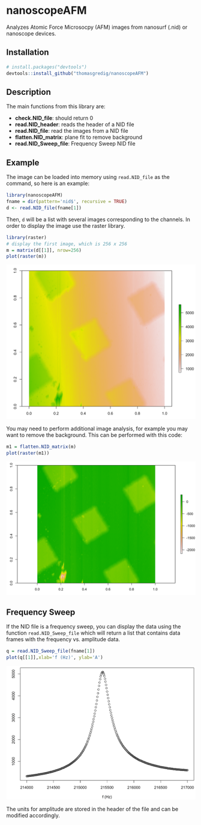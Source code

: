 # nanoscopeAFM

Analyzes Atomic Force Microsocpy (AFM) images from nanosurf (.nid) or nanoscope devices.


## Installation

```R
# install.packages("devtools")
devtools::install_github("thomasgredig/nanoscopeAFM")
```

## Description

The main functions from this library are:

- **check.NID_file**: should return 0
- **read.NID_header**: reads the header of a NID file
- **read.NID_file**: read the images from a NID file
- **flatten.NID_matrix**: plane fit to remove background
- **read.NID_Sweep_file**: Frequency Sweep NID file


## Example

The image can be loaded into memory using `read.NID_file` as the command, so here is an example:


```R
library(nanoscopeAFM)
fname = dir(pattern='nid$', recursive = TRUE)
d <- read.NID_file(fname[1])
```

Then, `d` will be a list with several images corresponding to the channels. In order to display the image use the raster library. 

```R
library(raster)
# display the first image, which is 256 x 256
m = matrix(d[[1]], nrow=256)
plot(raster(m))
```

![sample output from code above](images/Calibration-NID-File.png)

You may need to perform additional image analysis, for example you may want to remove the background. This can be performed with this code:

```R
m1 = flatten.NID_matrix(m)
plot(raster(m1))
```
![sample output from code above](images/Calibration-NID-File.Flattened.png)


## Frequency Sweep

If the NID file is a frequency sweep, you can display the data using the function `read.NID_Sweep_file` which will return a list that contains data frames with the frequency vs. amplitude data.

```R
q = read.NID_Sweep_file(fname[1])
plot(q[[1]],xlab='f (Hz)', ylab='A')
```

![sample output for frequency sweep](images/Frequency-Sweep.png)

The units for amplitude are stored in the header of the file and can be modified accordingly.
